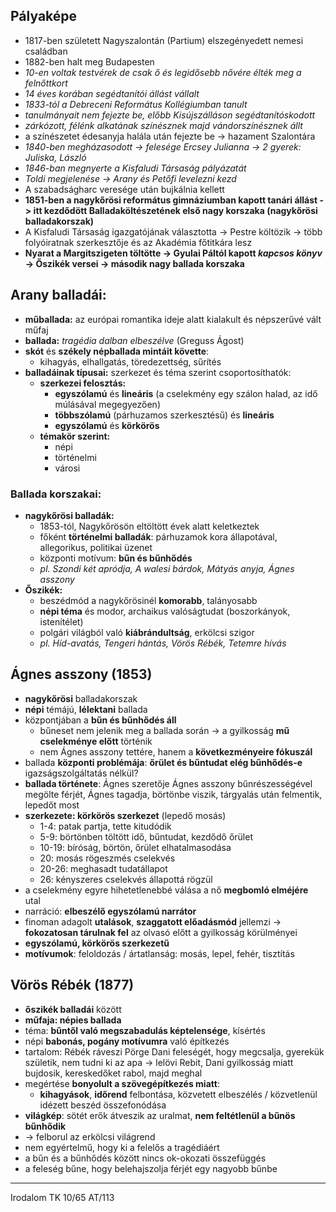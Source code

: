 ## Pályaképe
- 1817-ben született Nagyszalontán (Partium) elszegényedett nemesi családban
- 1882-ben halt meg Budapesten
- *10-en voltak testvérek de csak ő és legidősebb nővére élték meg a felnőttkort*
- *14 éves korában segédtanítói állást vállalt*
- *1833-tól a Debreceni Református Kollégiumban tanult*
- *tanulmányait nem fejezte be, előbb Kisújszálláson segédtanítóskodott*
- *zárkózott, félénk alkatának színésznek majd vándorszínésznek állt*
- a színészetet édesanyja halála után fejezte be -> hazament Szalontára
- *1840-ben megházasodott -> felesége Ercsey Julianna -> 2 gyerek: Juliska, László*
- *1846-ban megnyerte a Kisfaludi Társaság pályázatát*
- *Toldi megjelenése -> Arany és Petőfi levelezni kezd*
- A szabadságharc veresége után bujkálnia kellett
- **1851-ben a nagykőrösi református gimnáziumban kapott tanári állást -> itt kezdődött Balladaköltészetének első nagy korszaka (nagykőrösi balladakorszak)**
- A Kisfaludi Társaság igazgatójának választotta -> Pestre költözik -> több folyóiratnak szerkesztője és az Akadémia főtitkára lesz
- **Nyarat a Margitszigeten töltötte -> Gyulai Páltól kapott *kapcsos könyv* -> Őszikék versei -> második nagy ballada korszaka**
## Arany balladái:
- **műballada:** az európai romantika ideje alatt kialakult és népszerűvé vált műfaj
- **ballada:** *tragédia dalban elbeszélve* (Greguss Ágost)
- **skót**  és **székely népballada mintáit követte**:
	- kihagyás, elhallgatás, töredezettség, sűrítés
- **balladáinak típusai:** szerkezet és téma szerint csoportosíthatók:
	- **szerkezei felosztás:**
		- **egyszólamú** és **lineáris** (a cselekmény egy szálon halad, az idő múlásával megegyezően)
		- **többszólamú** (párhuzamos szerkesztésű) és **lineáris**
		- **egyszólamú** és **körkörös**
	- **témakör szerint:** 
		- népi
		- történelmi
		- városi
### Ballada korszakai: 
- **nagykőrösi balladák:**
	- 1853-tól, Nagykőrösön eltöltött évek alatt keletkeztek 
	- főként **történelmi balladák**: párhuzamok kora állapotával, allegorikus, politikai üzenet
	- központi motívum: **bűn és bűnhődés**
	- *pl. Szondi két apródja, A walesi bárdok, Mátyás anyja, Ágnes asszony*
- **Őszikék:**
	- beszédmód a nagykőrösinél **komorabb**, talányosabb
	- **népi téma** és modor, archaikus valóságtudat (boszorkányok, istenítélet)
	- polgári világból való **kiábrándultság**, erkölcsi szigor
	- *pl. Híd-avatás, Tengeri hántás, Vörös Rébék, Tetemre hívás*
## Ágnes asszony  (1853)
- **nagykőrösi** balladakorszak
- **népi** témájú, **lélektani** ballada
- központjában a **bűn és bűnhődés áll**
	- bűneset nem jelenik meg a ballada során -> a gyilkosság **mű cselekménye előtt** történik
	- nem Ágnes asszony tettére, hanem a **következményeire fókuszál**
- ballada **központi problémája**: **őrület és bűntudat elég bűnhődés-e** igazságszolgáltatás nélkül?
- **ballada története**: Ágnes szeretője Ágnes asszony bűnrészességével megölte férjét, Ágnes tagadja, börtönbe viszik, tárgyalás után felmentik, lepedőt most
- **szerkezete: körkörös szerkezet** (lepedő mosás)
	- 1-4: patak partja, tette kitudódik
	- 5-9: börtönben töltött idő, bűntudat, kezdődő őrület
	- 10-19: bíróság, börtön, őrület elhatalmasodása
	- 20: mosás rögeszmés cselekvés
	- 20-26: meghasadt tudatállapot
	- 26: kényszeres cselekvés állapottá rögzül
- a cselekmény egyre hihetetlenebbé válása a nő **megbomló elméjére** utal
- narráció: **elbeszélő egyszólamú narrátor**
- finoman adagolt **utalások**, **szaggatott előadásmód** jellemzi -> **fokozatosan tárulnak fel** az olvasó előtt a gyilkosság körülményei
- **egyszólamú, körkörös szerkezetű**
- **motívumok**: feloldozás / ártatlanság: mosás, lepel, fehér, tisztítás
## Vörös Rébék (1877)
- **őszikék balladái** között
- **műfaja: népies ballada**
- téma: **bűntől való megszabadulás képtelensége**, kísértés
- népi **babonás, pogány motívumra** való építkezés
- tartalom: Rébék ráveszi Pörge Dani feleségét, hogy megcsalja, gyerekük születik, nem tudni ki az apa -> lelövi Rebit, Dani gyilkosság miatt bujdosik, kereskedőket rabol, majd meghal
- megértése **bonyolult a szövegépítkezés miatt**:
	- **kihagyások**, **időrend** felbontása, közvetett elbeszélés / közvetlenül idézett beszéd összefonódása
- **világkép**: sötét erők átveszik az uralmat, **nem feltétlenül a bűnös bűnhődik**
- -> felborul az erkölcsi világrend
- nem egyértelmű, hogy ki a felelős a tragédiáért
- a bűn és a bűnhődés között nincs ok-okozati összefüggés
- a feleség bűne, hogy belehajszolja férjét egy nagyobb bűnbe
---
Irodalom TK 10/65
AT/113